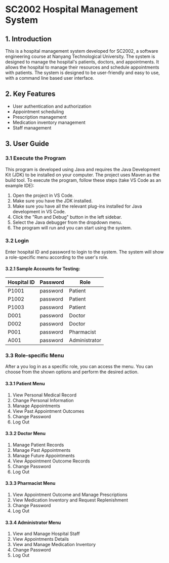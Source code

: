 # SC2002 Hospital Management System
## 1. Introduction
This is a hospital management system developed for SC2002, a software engineering course at Nanyang Technological University. The system is designed to manage the hospital's patients, doctors, and appointments. It allows the hospital to manage their resources and schedule appointments with patients. The system is designed to be user-friendly and easy to use, with a command line based user interface.

## 2. Key Features
- User authentication and authorization
- Appointment scheduling
- Prescription management
- Medication inventory management
- Staff management

## 3. User Guide
### 3.1 Execute the Program
This program is developed using Java and requires the Java Development Kit (JDK) to be installed on your computer. The project uses Maven as the build tool. To execute the program, follow these steps (take VS Code as an example IDE):
1. Open the project in VS Code.
2. Make sure you have the JDK installed.
3. Make sure you have all the relevant plug-ins installed for Java development in VS Code.
4. Click the "Run and Debug" button in the left sidebar.
5. Select the Java debugger from the dropdown menu.
6. The program will run and you can start using the system.

### 3.2 Login
Enter hospital ID and password to login to the system. The system will show a role-specific menu according to the user's role.
#### 3.2.1 Sample Accounts for Testing:
| Hospital ID | Password | Role |
|-------------|----------|------|
| P1001       | password | Patient |
| P1002       | password | Patient |
| P1003       | password | Patient |
| D001        | password | Doctor |
| D002        | password | Doctor |
| P001        | password | Pharmacist |
| A001        | password | Administrator |

### 3.3 Role-specific Menu
After a you log in as a specific role, you can access the menu. You can choose from the shown options and perform the desired action.
#### 3.3.1 Patient Menu
1. View Personal Medical Record
2. Change Personal Information
3. Manage Appointments
4. View Past Appointment Outcomes
5. Change Password
0. Log Out

#### 3.3.2 Doctor Menu
1. Manage Patient Records
2. Manage Past Appointments
3. Manage Future Appointments
4. View Appointment Outcome Records
5. Change Password
0. Log Out

#### 3.3.3 Pharmacist Menu
1. View Appointment Outcome and Manage Prescriptions
2. View Medication Inventory and Request Replenishment
3. Change Password
0. Log Out

#### 3.3.4 Administrator Menu
1. View and Manage Hospital Staff
2. View Appointments Details
3. View and Manage Medication Inventory
4. Change Password
0. Log Out
